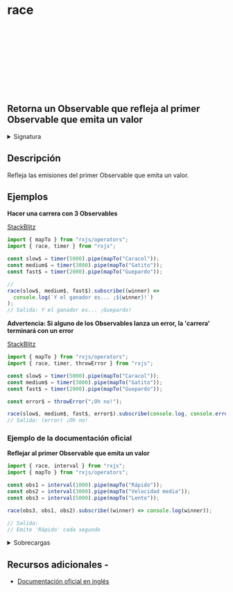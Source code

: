 <div class="page-heading">

# race

<a target="_blank" href="https://github.com/ReactiveX/rxjs/blob/master/src/internal/observable/race.ts">
<svg>
  <use xlink:href="/assets/icons/github.svg#github"></use>
</svg>
</a>
</div>

<h2 class="subtitle"> Retorna un Observable que refleja al primer Observable que emita un valor
</h2>

<details>
<summary>Signatura</summary>

### Firma

`race<T>(...observables: any[]): Observable<T>`

### Parámetros

<table>
<tr><td>observables</td><td>Tipo: <code>any[]</code>.</td></tr>
</table>

### Retorna

`Observable<T>`: Un Observable que refleja las emisiones del primer Observable que emita un valor.

</details>

## Descripción

Refleja las emisiones del primer Observable que emita un valor.

## Ejemplos

**Hacer una carrera con 3 Observables**

<a target="_blank" href="https://stackblitz.com/edit/docu-rxjs-race?file=index.html)">StackBlitz</a>

```javascript
import { mapTo } from "rxjs/operators";
import { race, timer } from "rxjs";

const slow$ = timer(5000).pipe(mapTo("Caracol"));
const medium$ = timer(3000).pipe(mapTo("Gatito"));
const fast$ = timer(2000).pipe(mapTo("Guepardo"));

//
race(slow$, medium$, fast$).subscribe((winner) =>
  console.log(`Y el ganador es... ¡${winner}!`)
);
// Salida: Y el ganador es... ¡Guepardo!
```

**Advertencia: Si alguno de los Observables lanza un error, la 'carrera' terminará con un error**

<a target="_blank" href="https://stackblitz.com/edit/docu-rxjs-race-2?file=index.ts">StackBlitz</a>

```javascript
import { mapTo } from "rxjs/operators";
import { race, timer, throwError } from "rxjs";

const slow$ = timer(5000).pipe(mapTo("Caracol"));
const medium$ = timer(3000).pipe(mapTo("Gatito"));
const fast$ = timer(2000).pipe(mapTo("Guepardo"));

const error$ = throwError("¡Oh no!");

race(slow$, medium$, fast$, error$).subscribe(console.log, console.error);
// Salida: (error) ¡Oh no!
```

### Ejemplo de la documentación oficial

**Reflejar al primer Observable que emita un valor**

```javascript
import { race, interval } from "rxjs";
import { mapTo } from "rxjs/operators";

const obs1 = interval(1000).pipe(mapTo("Rápido"));
const obs2 = interval(3000).pipe(mapTo("Velocidad media"));
const obs3 = interval(5000).pipe(mapTo("Lento"));

race(obs3, obs1, obs2).subscribe((winner) => console.log(winner));

// Salida:
// Emite 'Rápido' cada segundo
```

<details>
<summary>Sobrecargas</summary>
<div class="overload-container">

<div class="overload-section">

### Firma

`race(arg: [any]): Observable<A>`

### Parámetros

<table>
<tr><td>arg</td><td>Tipo: <code>[any]</code>.</td></tr>
</table>

### Retorna

`Observable<A>`

</div>

<div class="overload-section">

### Firma

`race(arg: [any, any]): Observable<A | B>`

### Parámetros

<table>
<tr><td>arg</td><td>Tipo: <code>[any, any]</code>.</td></tr>
</table>

### Retorna

`Observable<A | B>`

</div>

<div class="overload-section">

### Firma

`race(arg: [any, any, any]): Observable<A | B | C>`

### Parámetros

<table>
<tr><td>arg</td><td>Tipo: <code>[any, any, any]</code>.</td></tr>
</table>

### Retorna

`Observable<A | B | C>`

</div>

<div class="overload-section">

### Firma

`race(arg: [any, any, any, any]): Observable<A | B | C | D>`

### Parámetros

<table>
<tr><td>arg</td><td>Tipo: <code>[any, any, any, any]</code>.</td></tr>
</table>

### Retorna

`Observable<A | B | C | D>`

</div>

<div class="overload-section">

### Firma

`race(arg: [any, any, any, any, any]): Observable<A | B | C | D | E>`

### Parámetros

<table>
<tr><td>arg</td><td>Tipo: <code>[any, any, any, any, any]</code>.</td></tr>
</table>

### Retorna

`Observable<A | B | C | D | E>`

</div>

<div class="overload-section">

### Firma

`race(arg: any[]): Observable<T>`

### Parámetros

<table>
<tr><td>arg</td><td>Tipo: <code>any[]</code>.</td></tr>
</table>

### Retorna

`Observable<T>`

</div>

<div class="overload-section">

### Firma

`race(arg: any[]): Observable<{}>`

### Parámetros

<table>
<tr><td>arg</td><td>Tipo: <code>any[]</code>.</td></tr>
</table>

### Retorna

`Observable<{}>`

</div>

<div class="overload-section">

### Firma

`race(a: any): Observable<A>`

### Parámetros

<table>
<tr><td>a</td><td>Tipo: <code>any</code>.</td></tr>
</table>

### Retorna

`Observable<A>`

</div>

<div class="overload-section">

### Firma

`race(a: any, b: any): Observable<A | B>`

### Parámetros

<table>
<tr><td>a</td><td>Tipo: <code>any</code>.</td></tr>
<tr><td>b</td><td>Tipo: <code>any</code>.</td></tr>
</table>

### Retorna

`Observable<A | B>`

</div>

<div class="overload-section">

### Firma

`race(a: any, b: any, c: any): Observable<A | B | C>`

### Parámetros

<table>
<tr><td>a</td><td>Tipo: <code>any</code>.</td></tr>
<tr><td>b</td><td>Tipo: <code>any</code>.</td></tr>
<tr><td>c</td><td>Tipo: <code>any</code>.</td></tr>
</table>

### Retorna

`Observable<A | B | C>`

</div>

<div class="overload-section">

### Firma

`race(a: any, b: any, c: any, d: any): Observable<A | B | C | D>`

### Parámetros

<table>
<tr><td>a</td><td>Tipo: <code>any</code>.</td></tr>
<tr><td>b</td><td>Tipo: <code>any</code>.</td></tr>
<tr><td>c</td><td>Tipo: <code>any</code>.</td></tr>
<tr><td>d</td><td>Tipo: <code>any</code>.</td></tr>
</table>

### Retorna

`Observable<A | B | C | D>`

</div>

<div class="overload-section">

### Firma

`race(a: any, b: any, c: any, d: any, e: any): Observable<A | B | C | D | E>`

### Parámetros

<table>
<tr><td>a</td><td>Tipo: <code>any</code>.</td></tr>
<tr><td>b</td><td>Tipo: <code>any</code>.</td></tr>
<tr><td>c</td><td>Tipo: <code>any</code>.</td></tr>
<tr><td>d</td><td>Tipo: <code>any</code>.</td></tr>
<tr><td>e</td><td>Tipo: <code>any</code>.</td></tr>
</table>

### Retorna

`Observable<A | B | C | D | E>`

</div>

<div class="overload-section">

### Firma

`race(observables: any[]): Observable<T>`

### Parámetros

<table>
<tr><td>observables</td><td>Tipo: <code>any[]</code>.</td></tr>
</table>

### Retorna

`Observable<T>`

</div>

<div class="overload-section">

### Firma

`race(observables: any[]): Observable<{}>`

### Parámetros

<table>
<tr><td>observables</td><td>Tipo: <code>any[]</code>.</td></tr>
</table>

### Retorna

`Observable<{}>`

</div>

<div class="overload-section">

### Firma

`race(...observables: any[]): Observable<T>`

### Parámetros

<table>
<tr><td>observables</td><td>Tipo: <code>any[]</code>.</td></tr>
</table>

### Retorna

`Observable<T>`

</div>

<div class="overload-section">

### Firma

`race(...observables: any[]): Observable<{}>`

### Parámetros

<table>
<tr><td>observables</td><td>Tipo: <code>any[]</code>.</td></tr>
</table>

### Retorna

`Observable<{}>`

</div>

</div>
</details>

## Recursos adicionales -

- <a href="https://rxjs.dev/api/index/function/race">Documentación oficial en inglés</a>

